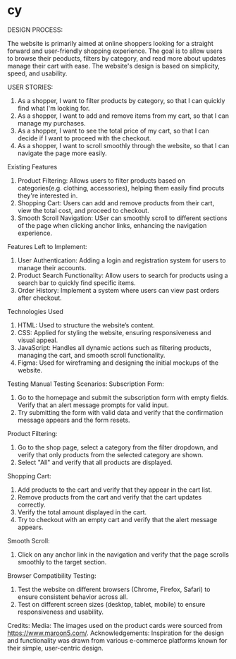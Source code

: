 # cy
DESIGN PROCESS:

The website is primarily aimed at online shoppers looking for a straight forward and user-friendly shopping experience. The goal is to allow users to browse their peoducts, filters by category, and read more about updates manage their cart with ease. The website's design is based on simplicity, speed, and usability.

USER STORIES:

1. As a shopper, I want to filter products by category, so that I can quickly find what I'm looking for.
2. As a shopper, I want to add and remove items from my cart, so that I can manage my purchases.
3. As a shopper, I want to see the total price of my cart, so that I can decide if I want to proceed with the checkout.
4. As a shopper, I want to scroll smoothly through the website, so that I can navigate the page more easily.

Existing Features

1. Product Filtering: Allows users to filter products based on categories(e.g. clothing, accessories), helping them easily find procuts they're interested in.
2. Shopping Cart: Users can add and remove products from their cart, view the total cost, and proceed to checkout.
3. Smooth Scroll Navigation: USer can smoothly scroll to different sections of the page when clicking anchor links, enhancing the navigation experience.

Features Left to Implement:

1. User Authentication: Adding a login and registration system for users to manage their accounts.
2. Product Search Functionality: Allow users to search for products using a search bar to quickly find specific items.
3. Order History: Implement a system where users can view past orders after checkout.

Technologies Used
1. HTML: Used to structure the website’s content.
2. CSS: Applied for styling the website, ensuring responsiveness and visual appeal.
3. JavaScript: Handles all dynamic actions such as filtering products, managing the cart, and smooth scroll functionality.
4. Figma: Used for wireframing and designing the initial mockups of the website.

Testing
Manual Testing Scenarios:
Subscription Form:

1. Go to the homepage and submit the subscription form with empty fields. Verify that an alert message prompts for valid input.
2. Try submitting the form with valid data and verify that the confirmation message appears and the form resets.

Product Filtering:

1. Go to the shop page, select a category from the filter dropdown, and verify that only products from the selected category are shown.
2. Select "All" and verify that all products are displayed.

Shopping Cart:

1. Add products to the cart and verify that they appear in the cart list.
2. Remove products from the cart and verify that the cart updates correctly.
3. Verify the total amount displayed in the cart.
4. Try to checkout with an empty cart and verify that the alert message appears.

Smooth Scroll:

1. Click on any anchor link in the navigation and verify that the page scrolls smoothly to the target section.

Browser Compatibility Testing:

1. Test the website on different browsers (Chrome, Firefox, Safari) to ensure consistent behavior across all.
2. Test on different screen sizes (desktop, tablet, mobile) to ensure responsiveness and usability.

Credits:
Media: The images used on the product cards were sourced from https://www.maroon5.com/.
Acknowledgements: Inspiration for the design and functionality was drawn from various e-commerce platforms known for their simple, user-centric design.